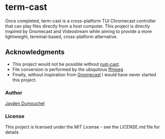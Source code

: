 # term-cast

Once completed, term-cast is a cross-platform TUI Chromecast controller that can play files directly from a host computer. This project is directly inspired by Gnomecast and Videostream while aiming to provide a more lightweight, terminal-based, cross-platform alternative. 

## Acknowledgments

* This project would not be possible without [rust-cast](https://github.com/azasypkin/rust-cast).   
* File conversion is performed by the ubiquitous [ffmpeg](https://github.com/FFmpeg/FFmpeg)  
* Finally, without inspiration from [Gnomecast](https://github.com/keredson/gnomecast) I would have never started this project. 


### Author

[Jayden Dumouchel](mailto:jdumouch@ualberta.ca)

### License

This project is licensed under the MIT License - see the LICENSE.md file for details